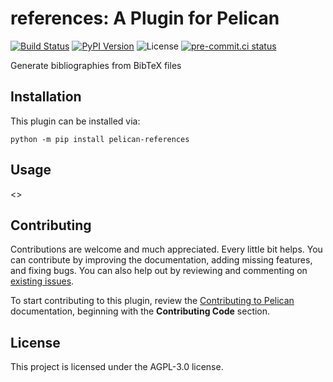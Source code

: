 # references: A Plugin for Pelican

[![Build Status](https://img.shields.io/github/workflow/status/f-koehler/pelican-references/build)](https://github.com/f-koehler/pelican-references/actions)
[![PyPI Version](https://img.shields.io/pypi/v/pelican-references)](https://pypi.org/project/pelican-references/)
![License](https://img.shields.io/pypi/l/pelican-references?color=blue)
[![pre-commit.ci status](https://results.pre-commit.ci/badge/github/f-koehler/pelican-references/main.svg)](https://results.pre-commit.ci/latest/github/f-koehler/pelican-references/main)

Generate bibliographies from BibTeX files

## Installation

This plugin can be installed via:

    python -m pip install pelican-references

## Usage

<<Add plugin details here>>

## Contributing

Contributions are welcome and much appreciated. Every little bit helps. You can contribute by improving the documentation, adding missing features, and fixing bugs. You can also help out by reviewing and commenting on [existing issues][].

To start contributing to this plugin, review the [Contributing to Pelican][] documentation, beginning with the **Contributing Code** section.

[existing issues]: https://github.com/f-koehler/pelican-references/issues
[contributing to pelican]: https://docs.getpelican.com/en/latest/contribute.html

## License

This project is licensed under the AGPL-3.0 license.
